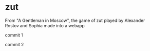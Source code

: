# zut
From "A Gentleman in Moscow", the game of zut played by Alexander Rostov and Sophia made into a webapp

commit 1

commit 2